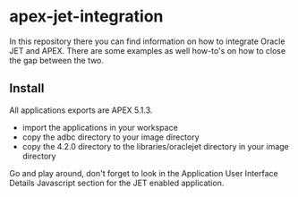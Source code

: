 # apex-jet-integration
In this repository there you can find information on how to integrate Oracle JET and APEX. There are some examples as well how-to's on how to close the gap between the two.

## Install
All applications exports are APEX 5.1.3.
- import the applications in your workspace
- copy the adbc directory to your image directory
- copy the 4.2.0 directory to the libraries/oraclejet directory in your image directory

Go and play around, don't forget to look in the Application User Interface Details Javascript section for the JET enabled application.
